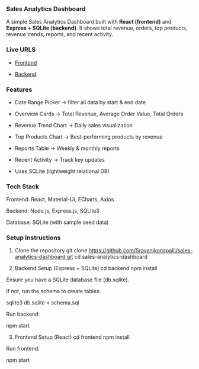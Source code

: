 ### Sales Analytics Dashboard 

A simple Sales Analytics Dashboard built with **React (frontend)** and **Express + SQLite (backend)**.
It shows total revenue, orders, top products, revenue trends, reports, and recent activity.

### Live URLS
- [Frontend]()

- [Backend](https://sales-analytics-dashboard-506j.onrender.com)

### Features

- Date Range Picker → filter all data by start & end date

- Overview Cards → Total Revenue, Average Order Value, Total Orders

- Revenue Trend Chart → Daily sales visualization

- Top Products Chart → Best-performing products by revenue

- Reports Table → Weekly & monthly reports

- Recent Activity → Track key updates

- Uses SQLite (lightweight relational DB)


### Tech Stack

Frontend: React, Material-UI, ECharts, Axios

Backend: Node.js, Express.js, SQLite3

Database: SQLite (with sample seed data)


### Setup Instructions
1. Clone the repository
git clone https://github.com/Sravanikonapalli/sales-analytics-dashboard.git
cd sales-analytics-dashboard

2. Backend Setup (Express + SQLite)
cd backend
npm install


Ensure you have a SQLite database file (db.sqlite).

If not, run the schema to create tables:

sqlite3 db.sqlite < schema.sql


Run backend:

npm start

3. Frontend Setup (React)
cd frontend
npm install


Run frontend:

npm start